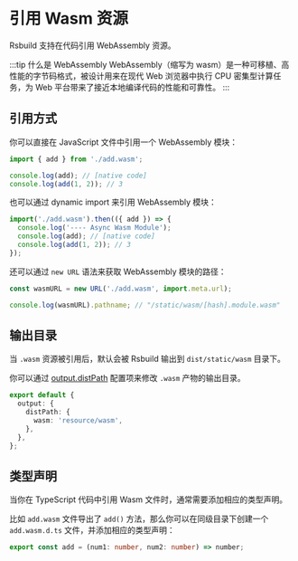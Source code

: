 # 引用 Wasm 资源

Rsbuild 支持在代码引用 WebAssembly 资源。

:::tip 什么是 WebAssembly
WebAssembly（缩写为 wasm）是一种可移植、高性能的字节码格式，被设计用来在现代 Web 浏览器中执行 CPU 密集型计算任务，为 Web 平台带来了接近本地编译代码的性能和可靠性。
:::

## 引用方式

你可以直接在 JavaScript 文件中引用一个 WebAssembly 模块：

```js title="index.js"
import { add } from './add.wasm';

console.log(add); // [native code]
console.log(add(1, 2)); // 3
```

也可以通过 dynamic import 来引用 WebAssembly 模块：

```js title="index.js"
import('./add.wasm').then(({ add }) => {
  console.log('---- Async Wasm Module');
  console.log(add); // [native code]
  console.log(add(1, 2)); // 3
});
```

还可以通过 `new URL` 语法来获取 WebAssembly 模块的路径：

```js title="index.js"
const wasmURL = new URL('./add.wasm', import.meta.url);

console.log(wasmURL).pathname; // "/static/wasm/[hash].module.wasm"
```

## 输出目录

当 `.wasm` 资源被引用后，默认会被 Rsbuild 输出到 `dist/static/wasm` 目录下。

你可以通过 [output.distPath](/config/options/output#outputdistpath) 配置项来修改 `.wasm` 产物的输出目录。

```ts
export default {
  output: {
    distPath: {
      wasm: 'resource/wasm',
    },
  },
};
```

## 类型声明

当你在 TypeScript 代码中引用 Wasm 文件时，通常需要添加相应的类型声明。

比如 `add.wasm` 文件导出了 `add()` 方法，那么你可以在同级目录下创建一个 `add.wasm.d.ts` 文件，并添加相应的类型声明：

```ts title="add.wasm.d.ts"
export const add = (num1: number, num2: number) => number;
```
